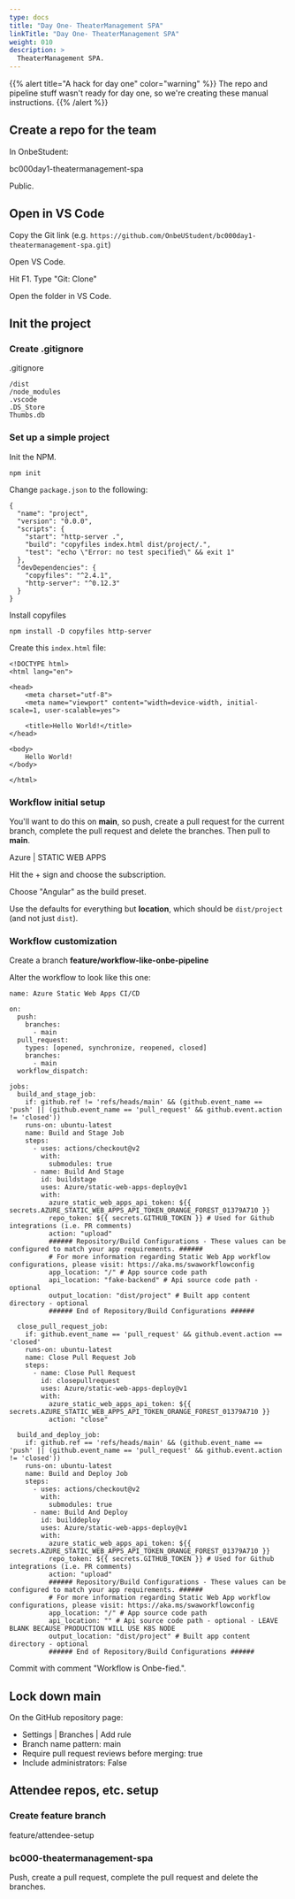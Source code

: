 ```yaml
---
type: docs
title: "Day One- TheaterManagement SPA"
linkTitle: "Day One- TheaterManagement SPA"
weight: 010
description: >
  TheaterManagement SPA.
---
```


{{% alert title="A hack for day one" color="warning" %}}
The repo and pipeline stuff wasn't ready for day one,
so we're creating these manual instructions.
{{% /alert %}}

## Create a repo for the team

In OnbeStudent:

bc000day1-theatermanagement-spa

Public.

## Open in VS Code

Copy the Git link (e.g. `https://github.com/OnbeUStudent/bc000day1-theatermanagement-spa.git`)

Open VS Code.

Hit F1. Type "Git: Clone"

Open the folder in VS Code.

## Init the project

### Create .gitignore

.gitignore
~~~
/dist
/node_modules
.vscode
.DS_Store
Thumbs.db
~~~

### Set up a simple project

Init the NPM.
~~~
npm init
~~~

Change `package.json` to the following:
~~~
{
  "name": "project",
  "version": "0.0.0",
  "scripts": {
    "start": "http-server .",
    "build": "copyfiles index.html dist/project/.",
    "test": "echo \"Error: no test specified\" && exit 1"
  },
  "devDependencies": {
    "copyfiles": "^2.4.1",
    "http-server": "^0.12.3"
  }
}
~~~

Install copyfiles
~~~
npm install -D copyfiles http-server
~~~

Create this `index.html` file:
~~~
<!DOCTYPE html>
<html lang="en">

<head>
    <meta charset="utf-8">
    <meta name="viewport" content="width=device-width, initial-scale=1, user-scalable=yes">

    <title>Hello World!</title>
</head>

<body>
    Hello World!
</body>

</html>
~~~


### Workflow initial setup

You'll want to do this on **main**, so push, create a pull request for the current branch, complete the pull request and delete the branches. Then pull to **main**.

Azure | STATIC WEB APPS

Hit the + sign and choose the subscription.

Choose "Angular" as the build preset.

Use the defaults for everything but **location**, which should be `dist/project` (and not just `dist`).

### Workflow customization

Create a branch **feature/workflow-like-onbe-pipeline**

Alter the workflow to look like this one:
~~~
name: Azure Static Web Apps CI/CD

on:
  push:
    branches:
      - main
  pull_request:
    types: [opened, synchronize, reopened, closed]
    branches:
      - main
  workflow_dispatch:

jobs:
  build_and_stage_job:
    if: github.ref != 'refs/heads/main' && (github.event_name == 'push' || (github.event_name == 'pull_request' && github.event.action != 'closed'))
    runs-on: ubuntu-latest
    name: Build and Stage Job
    steps:
      - uses: actions/checkout@v2
        with:
          submodules: true
      - name: Build And Stage
        id: buildstage
        uses: Azure/static-web-apps-deploy@v1
        with:
          azure_static_web_apps_api_token: ${{ secrets.AZURE_STATIC_WEB_APPS_API_TOKEN_ORANGE_FOREST_01379A710 }}
          repo_token: ${{ secrets.GITHUB_TOKEN }} # Used for Github integrations (i.e. PR comments)
          action: "upload"
          ###### Repository/Build Configurations - These values can be configured to match your app requirements. ######
          # For more information regarding Static Web App workflow configurations, please visit: https://aka.ms/swaworkflowconfig
          app_location: "/" # App source code path
          api_location: "fake-backend" # Api source code path - optional
          output_location: "dist/project" # Built app content directory - optional
          ###### End of Repository/Build Configurations ######

  close_pull_request_job:
    if: github.event_name == 'pull_request' && github.event.action == 'closed'
    runs-on: ubuntu-latest
    name: Close Pull Request Job
    steps:
      - name: Close Pull Request
        id: closepullrequest
        uses: Azure/static-web-apps-deploy@v1
        with:
          azure_static_web_apps_api_token: ${{ secrets.AZURE_STATIC_WEB_APPS_API_TOKEN_ORANGE_FOREST_01379A710 }}
          action: "close"

  build_and_deploy_job:
    if: github.ref == 'refs/heads/main' && (github.event_name == 'push' || (github.event_name == 'pull_request' && github.event.action != 'closed'))
    runs-on: ubuntu-latest
    name: Build and Deploy Job
    steps:
      - uses: actions/checkout@v2
        with:
          submodules: true
      - name: Build And Deploy
        id: builddeploy
        uses: Azure/static-web-apps-deploy@v1
        with:
          azure_static_web_apps_api_token: ${{ secrets.AZURE_STATIC_WEB_APPS_API_TOKEN_ORANGE_FOREST_01379A710 }}
          repo_token: ${{ secrets.GITHUB_TOKEN }} # Used for Github integrations (i.e. PR comments)
          action: "upload"
          ###### Repository/Build Configurations - These values can be configured to match your app requirements. ######
          # For more information regarding Static Web App workflow configurations, please visit: https://aka.ms/swaworkflowconfig
          app_location: "/" # App source code path
          api_location: "" # Api source code path - optional - LEAVE BLANK BECAUSE PRODUCTION WILL USE K8S NODE
          output_location: "dist/project" # Built app content directory - optional
          ###### End of Repository/Build Configurations ######
~~~

Commit with comment "Workflow is Onbe-fied.".




## Lock down main

On the GitHub repository page:
 - Settings | Branches | Add rule
 - Branch name pattern: main
 - Require pull request reviews before merging: true
 - Include administrators: False

## Attendee repos, etc. setup

### Create feature branch

feature/attendee-setup

### bc000-theatermanagement-spa





Push, create a pull request, complete the pull request and delete the branches.

